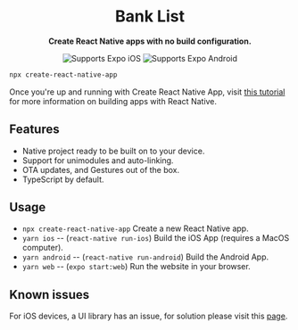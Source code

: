 <!-- Title -->
<h1 align="center">
  Bank List
</h1>

<!-- Header -->

<p align="center">
  <b>Create React Native apps with no build configuration.</b>
  <br />

  <p align="center">
    <!-- iOS -->
    <img alt="Supports Expo iOS" longdesc="Supports Expo iOS" src="https://img.shields.io/badge/iOS-4630EB.svg?style=flat-square&logo=APPLE&labelColor=999999&logoColor=fff" />
    <!-- Android -->
    <img alt="Supports Expo Android" longdesc="Supports Expo Android" src="https://img.shields.io/badge/Android-4630EB.svg?style=flat-square&logo=ANDROID&labelColor=A4C639&logoColor=fff" />   
  </p>
</p>

<!-- Body -->

```sh
npx create-react-native-app
```

Once you're up and running with Create React Native App, visit [this tutorial](https://reactnative.dev/docs/tutorial.html) for more information on building apps with React Native.

## Features

- Native project ready to be built on to your device.
- Support for unimodules and auto-linking.
- OTA updates, and Gestures out of the box.
- TypeScript by default.

## Usage

- `npx create-react-native-app` Create a new React Native app.
- `yarn ios` -- (`react-native run-ios`) Build the iOS App (requires a MacOS computer).
- `yarn android` -- (`react-native run-android`) Build the Android App.
- `yarn web` -- (`expo start:web`) Run the website in your browser.

## Known issues

For iOS devices, a UI library has an issue, for solution please visit this [page](https://stackoverflow.com/questions/71895172/cant-merge-user-target-xcconfig-for-pod-targets-reanimated-hermes-engine).
